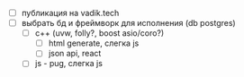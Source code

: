 

 - [ ] публикация на vadik.tech
 - [ ] выбрать бд и фреймворк для исполнения (db postgres)
    - [ ] c++ (uvw, folly?, boost asio/coro?)
        - [ ] html generate, слегка js
        - [ ] json api, react
    - [ ] js - pug, слегка js